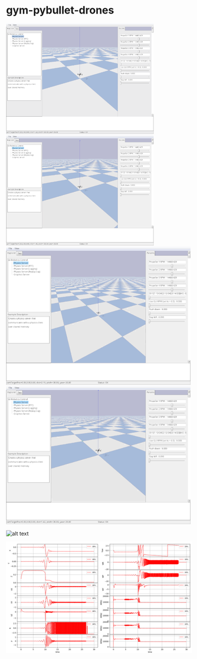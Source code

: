 # gym-pybullet-drones


<img src="learn1.gif" alt="alt text" width="400"> <img src="learn3.gif" alt="alt text" width="400"> <img src="learn2.gif" alt="alt text" width="500"> <img src="learn4.gif" alt="alt text" width="500">


![alt text](crash.gif "Title")



![alt text](flight_2.png "Title")
